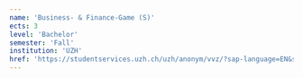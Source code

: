 ```yaml
---
name: 'Business- & Finance-Game (S)'
ects: 3
level: 'Bachelor'
semester: 'Fall'
institution: 'UZH'
href: 'https://studentservices.uzh.ch/uzh/anonym/vvz/?sap-language=EN&sap-ui-language=EN#/details/2021/003/SM/50340267'
---
```

